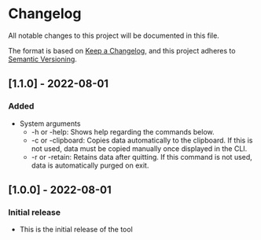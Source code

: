 # Changelog
All notable changes to this project will be documented in this file.

The format is based on [Keep a Changelog](https://keepachangelog.com/en/1.0.0/),
and this project adheres to [Semantic Versioning](https://semver.org/spec/v2.0.0.html).

## [1.1.0] - 2022-08-01
### Added
* System arguments
    * -h or -help: Shows help regarding the commands below.
    * -c or -clipboard: Copies data automatically to the clipboard. If this is not used, data must be copied manually once displayed in the CLI.
    * -r or -retain: Retains data after quitting. If this command is not used, data is automatically purged on exit.


## [1.0.0] - 2022-08-01
### Initial release
- This is the initial release of the tool
